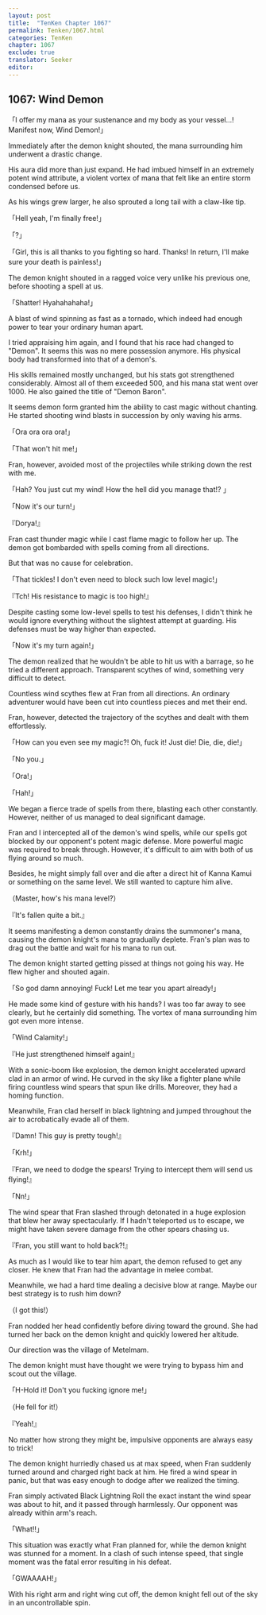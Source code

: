 ```yaml
---
layout: post
title:  "TenKen Chapter 1067"
permalink: Tenken/1067.html
categories: TenKen
chapter: 1067
exclude: true
translator: Seeker
editor: 
---
```

<h2>1067: Wind Demon</h2>

「I offer my mana as your sustenance and my body as your vessel...! Manifest now, Wind Demon!」

Immediately after the demon knight shouted, the mana surrounding him underwent a drastic change.

His aura did more than just expand. He had imbued himself in an extremely potent wind attribute, a violent vortex of mana that felt like an entire storm condensed before us.

As his wings grew larger, he also sprouted a long tail with a claw-like tip.

「Hell yeah, I'm finally free!」

「?」

「Girl, this is all thanks to you fighting so hard. Thanks! In return, I'll make sure your death is painless!」

The demon knight shouted in a ragged voice very unlike his previous one, before shooting a spell at us.

「Shatter! Hyahahahaha!」

A blast of wind spinning as fast as a tornado, which indeed had enough power to tear your ordinary human apart.

I tried appraising him again, and I found that his race had changed to "Demon". It seems this was no mere possession anymore. His physical body had transformed into that of a demon's.

His skills remained mostly unchanged, but his stats got strengthened considerably. Almost all of them exceeded 500, and his mana stat went over 1000. He also gained the title of "Demon Baron".

It seems demon form granted him the ability to cast magic without chanting. He started shooting wind blasts in succession by only waving his arms.

「Ora ora ora ora!」

「That won't hit me!」

Fran, however, avoided most of the projectiles while striking down the rest with me.

「Hah? You just cut my wind! How the hell did you manage that!? 」

「Now it's our turn!」

『Dorya!』

Fran cast thunder magic while I cast flame magic to follow her up. The demon got bombarded with spells coming from all directions.

But that was no cause for celebration.

「That tickles! I don't even need to block such low level magic!」

『Tch! His resistance to magic is too high!』

Despite casting some low-level spells to test his defenses, I didn't think he would ignore everything without the slightest attempt at guarding. His defenses must be way higher than expected.

「Now it's my turn again!」

The demon realized that he wouldn't be able to hit us with a barrage, so he tried a different approach. Transparent scythes of wind, something very difficult to detect.

Countless wind scythes flew at Fran from all directions. An ordinary adventurer would have been cut into countless pieces and met their end.

Fran, however, detected the trajectory of the scythes and dealt with them effortlessly.

「How can you even see my magic?! Oh, fuck it! Just die! Die, die, die!」

「No you.」

「Ora!」

「Hah!」

We began a fierce trade of spells from there, blasting each other constantly. However, neither of us managed to deal significant damage.

Fran and I intercepted all of the demon's wind spells, while our spells got blocked by our opponent's potent magic defense. More powerful magic was required to break through. However, it's difficult to aim with both of us flying around so much.

Besides, he might simply fall over and die after a direct hit of Kanna Kamui or something on the same level. We still wanted to capture him alive.

（Master, how's his mana level?）

『It's fallen quite a bit.』

It seems manifesting a demon constantly drains the summoner's mana, causing the demon knight's mana to gradually deplete. Fran's plan was to drag out the battle and wait for his mana to run out.

The demon knight started getting pissed at things not going his way. He flew higher and shouted again.

「So god damn annoying! Fuck! Let me tear you apart already!」

He made some kind of gesture with his hands? I was too far away to see clearly, but he certainly did something. The vortex of mana surrounding him got even more intense.

「Wind Calamity!」

『He just strengthened himself again!』

With a sonic-boom like explosion, the demon knight accelerated upward clad in an armor of wind. He curved in the sky like a fighter plane while firing countless wind spears that spun like drills. Moreover, they had a homing function.

Meanwhile, Fran clad herself in black lightning and jumped throughout the air to acrobatically evade all of them.

『Damn! This guy is pretty tough!』

「Krh!」

『Fran, we need to dodge the spears! Trying to intercept them will send us flying!』

「Nn!」

The wind spear that Fran slashed through detonated in a huge explosion that blew her away spectacularly. If I hadn't teleported us to escape, we might have taken severe damage from the other spears chasing us.

『Fran, you still want to hold back?!』

As much as I would like to tear him apart, the demon refused to get any closer. He knew that Fran had the advantage in melee combat.

Meanwhile, we had a hard time dealing a decisive blow at range. Maybe our best strategy is to rush him down?

（I got this!）

Fran nodded her head confidently before diving toward the ground. She had turned her back on the demon knight and quickly lowered her altitude.

Our direction was the village of Metelmam.

The demon knight must have thought we were trying to bypass him and scout out the village.

「H-Hold it! Don't you fucking ignore me!」

（He fell for it!）

『Yeah!』

No matter how strong they might be, impulsive opponents are always easy to trick!

The demon knight hurriedly chased us at max speed, when Fran suddenly turned around and charged right back at him. He fired a wind spear in panic, but that was easy enough to dodge after we realized the timing.

Fran simply activated Black Lightning Roll the exact instant the wind spear was about to hit, and it passed through harmlessly. Our opponent was already within arm's reach.

「What!!」

This situation was exactly what Fran planned for, while the demon knight was stunned for a moment. In a clash of such intense speed, that single moment was the fatal error resulting in his defeat.

「GWAAAAH!」

With his right arm and right wing cut off, the demon knight fell out of the sky in an uncontrollable spin.

